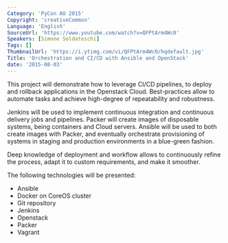 ```yaml
---
Category: 'PyCon AU 2015'
Copyright: 'creativeCommon'
Language: 'English'
SourceUrl: 'https://www.youtube.com/watch?v=QFPtArm4Wc0'
Speakers: [Simone Soldateschi]
Tags: []
ThumbnailUrl: 'https://i.ytimg.com/vi/QFPtArm4Wc0/hqdefault.jpg'
Title: 'Orchestration and CI/CD with Ansible and OpenStack'
date: '2015-08-03'
---
```

This project will demonstrate how to leverage CI/CD pipelines, to deploy and rollback applications in the Openstack Cloud. Best-practices allow to automate tasks and achieve high-degree of repeatability and robustness.

Jenkins will be used to implement continuous integration and continuous delivery jobs and pipelines. Packer will create images of disposable systems, being containers and Cloud servers.
Ansible will be used to both create images with Packer, and eventually orchestrate provisioning of systems in staging and production environments in a blue-green fashion.

Deep knowledge of deployment and workflow allows to continuously refine the process, adapt it to custom requirements, and make it smoother.

The following technologies will be presented:

- Ansible
- Docker on CoreOS cluster
- Git repository
- Jenkins
- Openstack
- Packer
- Vagrant